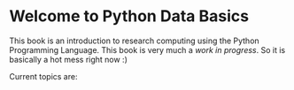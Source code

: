 # Welcome to Python Data Basics

This book is an introduction to research computing using the Python Programming Language. This book is very much a *work in progress*. So it is basically a hot mess right now :)

Current topics are:
```{tableofcontents}
```


